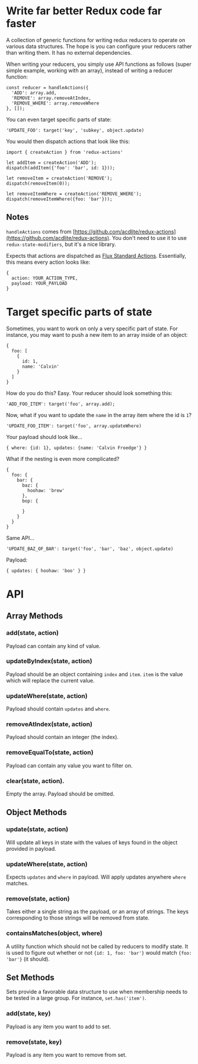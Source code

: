 # Write far better Redux code far faster

A collection of generic functions for writing redux reducers to operate on various data structures. The hope is you can configure your reducers rather than writing them. It has no external dependencies.

When writing your reducers, you simply use API functions as follows (super simple example, working with an array), instead of writing a reducer function:

```
const reducer = handleActions({
  'ADD': array.add,
  'REMOVE': array.removeAtIndex,
  'REMOVE_WHERE': array.removeWhere
}, []);

```

You can even target specific parts of state:

```
'UPDATE_FOO': target('key', 'subkey', object.update)
```

You would then dispatch actions that look like this:

```
import { createAction } from 'redux-actions'

let addItem = createAction('ADD');
dispatch(addItem({'foo': 'bar', id: 1}));

let removeItem = createAction('REMOVE');
dispatch(removeItem(0));

let removeItemWhere = createAction('REMOVE_WHERE');
dispatch(removeItemWhere({foo: 'bar'}));
```

## Notes
`handleActions` comes from [https://github.com/acdlite/redux-actions](https://github.com/acdlite/redux-actions). You don't need to use it to use `redux-state-modifiers`, but it's a nice library.

Expects that actions are dispatched as [Flux Standard Actions](https://github.com/acdlite/flux-standard-action). Essentially, this means every action looks like:

```
{
  action: YOUR_ACTION_TYPE,
  payload: YOUR_PAYLOAD
}
```

# Target specific parts of state

Sometimes, you want to work on only a very specific part of state. For instance, you may want to push a new item to an array inside of an object:

```
{
  foo: [
    {
      id: 1,
      name: 'Calvin'
    }
  ]
}
```

How do you do this? Easy. Your reducer should look something this:

```
'ADD_FOO_ITEM': target('foo', array.add);
```

Now, what if you want to update the `name` in the array item where the id is `1`?

```
'UPDATE_FOO_ITEM': target('foo', array.updateWhere)
```

Your payload should look like...

```
{ where: {id: 1}, updates: {name: 'Calvin Froedge'} }
```

What if the nesting is even more complicated?

```
{
  foo: {
    bar: {
      baz: {
        hoohaw: 'brew'
      },
      bop: {

      }
    }
  }
}
```

Same API...

```
'UPDATE_BAZ_OF_BAR': target('foo', 'bar', 'baz', object.update)
```

Payload:

```
{ updates: { hoohaw: 'boo' } }
```

# API

## Array Methods 

### add(state, action)

Payload can contain any kind of value.

### updateByIndex(state, action)

Payload should be an object containing `index` and `item`. `item` is the value which will replace the current value.

### updateWhere(state, action)

Payload should contain `updates` and `where`.

### removeAtIndex(state, action)

Payload should contain an integer (the index).

### removeEqualTo(state, action)

Payload can contain any value you want to filter on.

### clear(state, action).

Empty the array. Payload should be omitted.

## Object Methods

### update(state, action)

Will update all keys in state with the values of keys found in the object provided in payload.

### updateWhere(state, action)

Expects `updates` and `where` in payload. Will apply updates anywhere `where` matches.

### remove(state, action)

Takes either a single string as the payload, or an array of strings. The keys corresponding to those strings will be removed from state.

### containsMatches(object, where)

A utility function which should not be called by reducers to modify state. It is used to figure out whether or not `{id: 1, foo: 'bar'}` would match `{foo: 'bar'}` (it should).

## Set Methods

Sets provide a favorable data structure to use when membership needs to be tested in a large group. For instance, `set.has('item')`.

### add(state, key)

Payload is any item you want to add to set.

### remove(state, key)

Payload is any item you want to remove from set.
